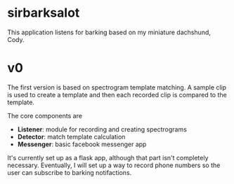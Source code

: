 # sirbarksalot

This application listens for barking based on my miniature dachshund, Cody.

# v0
The first version is based on spectrogram template matching. A sample
clip is used to create a template and then each recorded clip is compared
to the template.

The core components are

* __Listener__: module for recording and creating spectrograms
* __Detector__: match template calculation
* __Messenger__: basic facebook messenger app

It's currently set up as a flask app, although that part isn't completely
necessary. Eventually, I will set up a way to record phone numbers so the
user can subscribe to barking notifactions.
